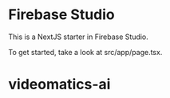 # Firebase Studio

This is a NextJS starter in Firebase Studio.

To get started, take a look at src/app/page.tsx.
# videomatics-ai
